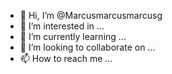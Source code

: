 - 👋 Hi, I’m @Marcusmarcusmarcusg
- 👀 I’m interested in ...
- 🌱 I’m currently learning ...
- 💞️ I’m looking to collaborate on ...
- 📫 How to reach me ...

<!---
Marcusmarcusmarcusg/Marcusmarcusmarcusg is a ✨ special ✨ repository because its `README.md` (this file) appears on your GitHub profile.
You can click the Preview link to take a look at your changes.
--->
